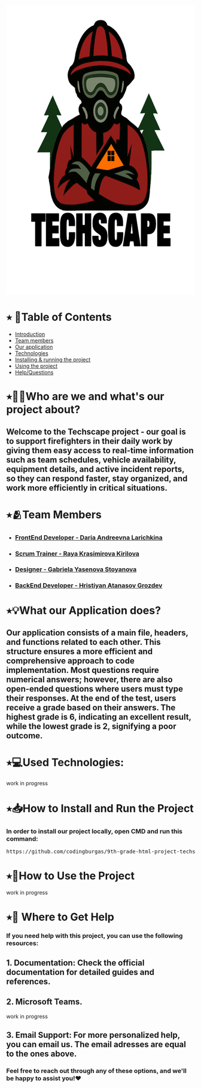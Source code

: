 
<img src="src/logo.png" alt="Logo" width="1000" height="775">





# ⭑ 📃Table of Contents 
  - [Introduction](#who-are-we-and-whats-our-project-about)
  - [Team members](#team-members)
  - [Our application](#what-our-application-does)
  - [Technologies](#used-technologies)
  - [Installing & running the project](#how-to-install-and-run-the-project)
  - [Using the project](#how-to-use-the-project)
  - [Help/Questions](#-where-to-get-help)

# ⭑🧑‍🎓Who are we and what's our project about?

## Welcome to the Techscape project - our goal is to support firefighters in their daily work by giving them easy access to real-time information such as team schedules, vehicle availability, equipment details, and active incident reports, so they can respond faster, stay organized, and work more efficiently in critical situations.

# ⭑🫂Team Members
- ### <a href = "https://github.com/darialarichkina"> FrontEnd Developer - Daria Andreevna Larichkina </a> 
- ### <a href = "https://github.com/ddzavalishin23"> Scrum Trainer - Raya Krasimirova Kirilova </a>
- ### <a href = "https://github.com/gyastoyanova23"> Designer - Gabriela Yasenova Stoyanova </a>
- ### <a href = "https://github.com/Hristiyan1423"> BackEnd Developer - Hristiyan Atanasov Grozdev </a>

# ⭑💡What our Application does?
## Our application consists of a main file, headers, and functions related to each other. This structure ensures a more efficient and comprehensive approach to code implementation. Most questions require numerical answers; however, there are also open-ended questions where users must type their responses. At the end of the test, users receive a grade based on their answers. The highest grade is 6, indicating an excellent result, while the lowest grade is 2, signifying a poor outcome.
# ⭑💻Used Technologies:
work in progress 


# ⭑📥How to Install and Run the Project
### In order to install our project locally, open CMD and run this command:
<pre>https://github.com/codingburgas/9th-grade-html-project-techscape.git</pre>

# ⭑🚀How to Use the Project 
work in progress 

# ⭑📧 Where to Get Help
### If you need help with this project, you can use the following resources:

## 1. **Documentation**: Check the official documentation for detailed guides and references.
   
## 2. **Microsoft Teams**.
   work in progress 
## 3. **Email Support**: For more personalized help, you can email us. The email adresses are equal to the ones above.

### Feel free to reach out through any of these options, and we'll be happy to assist you!❤️
